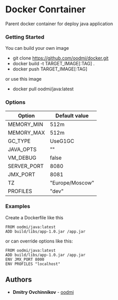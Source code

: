 # Docker Conrtainer

Parent docker container for deploy java application

### Getting Started

You can build your own image

* git clone https://github.com/oodmi/docker.git
* docker build -t TARGET_IMAGE[:TAG] .
* docker push TARGET_IMAGE[:TAG]

or use this image

* docker pull oodmi/java:latest

### Options

| Option | Default value |
| ------ | ------------- |
| MEMORY_MIN | 512m |
| MEMORY_MAX | 512m |
| GC_TYPE | UseG1GC |
| JAVA_OPTS | "" |
| VM_DEBUG | false |
| SERVER_PORT | 8080 |
| JMX_PORT | 8081 |
| TZ | "Europe/Moscow" |
| PROFILES | "dev" |

### Examples
Create a Dockerfile like this

    FROM oodmi/java:latest
    ADD build/libs/app-1.0.jar /app.jar

or can override options like this:

    FROM oodmi/java:latest
    ADD build/libs/app-1.0.jar /app.jar
    ENV JMX_PORT 8000
    ENV PROFILES "localhost"

## Authors

* **Dmitry Ovchinnikov** - [oodmi](https://github.com/oodmi)
